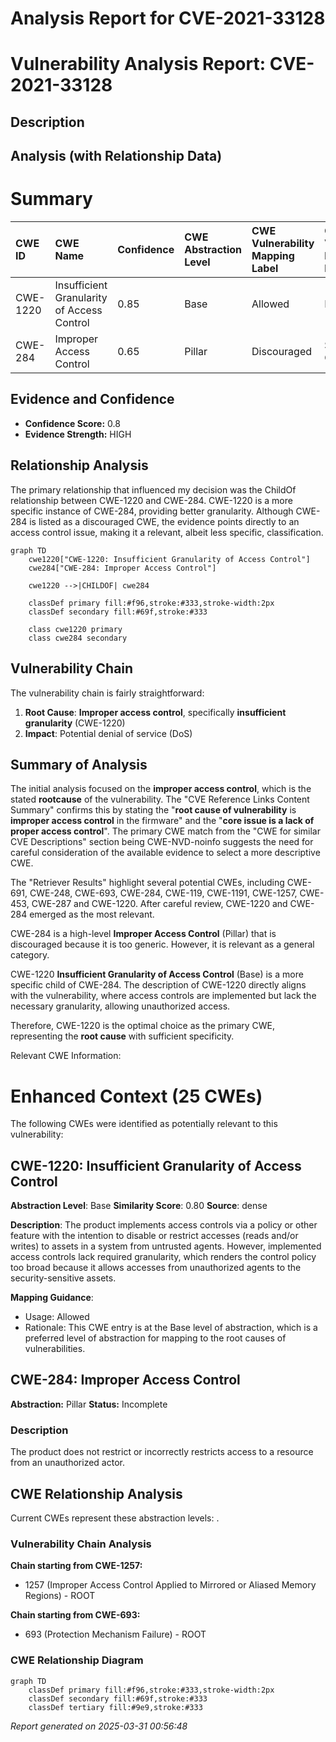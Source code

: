 # Analysis Report for CVE-2021-33128

# Vulnerability Analysis Report: CVE-2021-33128

## Description



## Analysis (with Relationship Data)

# Summary
| CWE ID  | CWE Name                                                  | Confidence | CWE Abstraction Level | CWE Vulnerability Mapping Label | CWE-Vulnerability Mapping Notes |
| :-------- | :-------------------------------------------------------- | :--------- | :---------------------- | :------------------------------ | :------------------------------ |
| CWE-1220 | Insufficient Granularity of Access Control               | 0.85       | Base                    | Allowed                         |  Primary CWE                 |
| CWE-284  | Improper Access Control                                   | 0.65       | Pillar                    | Discouraged                     | Secondary Candidate                  |

## Evidence and Confidence

*   **Confidence Score:** 0.8
*   **Evidence Strength:** HIGH

## Relationship Analysis
The primary relationship that influenced my decision was the ChildOf relationship between CWE-1220 and CWE-284. CWE-1220 is a more specific instance of CWE-284, providing better granularity. Although CWE-284 is listed as a discouraged CWE, the evidence points directly to an access control issue, making it a relevant, albeit less specific, classification.

```mermaid
graph TD
    cwe1220["CWE-1220: Insufficient Granularity of Access Control"]
    cwe284["CWE-284: Improper Access Control"]
    
    cwe1220 -->|CHILDOF| cwe284
    
    classDef primary fill:#f96,stroke:#333,stroke-width:2px
    classDef secondary fill:#69f,stroke:#333
    
    class cwe1220 primary
    class cwe284 secondary
```

## Vulnerability Chain
The vulnerability chain is fairly straightforward:
1.  **Root Cause**: **Improper access control**, specifically **insufficient granularity** (CWE-1220)
2.  **Impact**: Potential denial of service (DoS)

## Summary of Analysis
The initial analysis focused on the **improper access control**, which is the stated **rootcause** of the vulnerability. The "CVE Reference Links Content Summary" confirms this by stating the "**root cause of vulnerability** is **improper access control** in the firmware" and the "**core issue is a lack of proper access control**". The primary CWE match from the "CWE for similar CVE Descriptions" section being CWE-NVD-noinfo suggests the need for careful consideration of the available evidence to select a more descriptive CWE.

The "Retriever Results" highlight several potential CWEs, including CWE-691, CWE-248, CWE-693, CWE-284, CWE-119, CWE-1191, CWE-1257, CWE-453, CWE-287 and CWE-1220. After careful review, CWE-1220 and CWE-284 emerged as the most relevant.

CWE-284 is a high-level **Improper Access Control** (Pillar) that is discouraged because it is too generic. However, it is relevant as a general category.

CWE-1220 **Insufficient Granularity of Access Control** (Base) is a more specific child of CWE-284. The description of CWE-1220 directly aligns with the vulnerability, where access controls are implemented but lack the necessary granularity, allowing unauthorized access.

Therefore, CWE-1220 is the optimal choice as the primary CWE, representing the **root cause** with sufficient specificity.

Relevant CWE Information:

# Enhanced Context (25 CWEs)
The following CWEs were identified as potentially relevant to this vulnerability:

## CWE-1220: Insufficient Granularity of Access Control
**Abstraction Level**: Base
**Similarity Score**: 0.80
**Source**: dense

**Description**:
The product implements access controls via a policy or other feature with the intention to disable or restrict accesses (reads and/or writes) to assets in a system from untrusted agents. However, implemented access controls lack required granularity, which renders the control policy too broad because it allows accesses from unauthorized agents to the security-sensitive assets.

**Mapping Guidance**:
- Usage: Allowed
- Rationale: This CWE entry is at the Base level of abstraction, which is a preferred level of abstraction for mapping to the root causes of vulnerabilities.

## CWE-284: Improper Access Control
**Abstraction:** Pillar
**Status:** Incomplete

### Description
The product does not restrict or incorrectly restricts access to a resource from an unauthorized actor.


## CWE Relationship Analysis

Current CWEs represent these abstraction levels: .


### Vulnerability Chain Analysis

**Chain starting from CWE-1257:**
- 1257 (Improper Access Control Applied to Mirrored or Aliased Memory Regions) - ROOT


**Chain starting from CWE-693:**
- 693 (Protection Mechanism Failure) - ROOT



### CWE Relationship Diagram

```mermaid
graph TD
    classDef primary fill:#f96,stroke:#333,stroke-width:2px
    classDef secondary fill:#69f,stroke:#333
    classDef tertiary fill:#9e9,stroke:#333
```



*Report generated on 2025-03-31 00:56:48*
